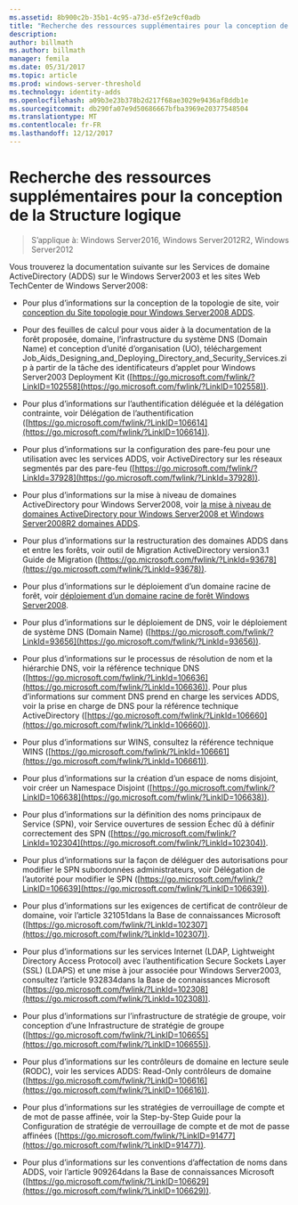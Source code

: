 ```yaml
---
ms.assetid: 8b900c2b-35b1-4c95-a73d-e5f2e9cf0adb
title: "Recherche des ressources supplémentaires pour la conception de la Structure logique"
description: 
author: billmath
ms.author: billmath
manager: femila
ms.date: 05/31/2017
ms.topic: article
ms.prod: windows-server-threshold
ms.technology: identity-adds
ms.openlocfilehash: a09b3e23b378b2d217f68ae3029e9436af8ddb1e
ms.sourcegitcommit: db290fa07e9d50686667bfba3969e20377548504
ms.translationtype: MT
ms.contentlocale: fr-FR
ms.lasthandoff: 12/12/2017
---
```

# <a name="finding-additional-resources-for-logical-structure-design"></a>Recherche des ressources supplémentaires pour la conception de la Structure logique

>S’applique à: Windows Server2016, Windows Server2012R2, Windows Server2012

Vous trouverez la documentation suivante sur les Services de domaine ActiveDirectory (ADDS) sur le Windows Server2003 et les sites Web TechCenter de Windows Server2008:  
  
-   Pour plus d’informations sur la conception de la topologie de site, voir [conception du Site topologie pour Windows Server2008 ADDS](Designing-the-Site-Topology.md).  
  
-   Pour des feuilles de calcul pour vous aider à la documentation de la forêt proposée, domaine, l’infrastructure du système DNS (Domain Name) et conception d’unité d’organisation (UO), téléchargement Job_Aids_Designing_and_Deploying_Directory_and_Security_Services.zip à partir de la tâche des identificateurs d’applet pour Windows Server2003 Deployment Kit ([https://go.microsoft.com/fwlink/?LinkID=102558](https://go.microsoft.com/fwlink/?LinkID=102558)).  
  
-   Pour plus d’informations sur l’authentification déléguée et la délégation contrainte, voir Délégation de l’authentification ([https://go.microsoft.com/fwlink/?LinkID=106614](https://go.microsoft.com/fwlink/?LinkID=106614)).  
  
-   Pour plus d’informations sur la configuration des pare-feu pour une utilisation avec les services ADDS, voir ActiveDirectory sur les réseaux segmentés par des pare-feu ([https://go.microsoft.com/fwlink/?LinkId=37928](https://go.microsoft.com/fwlink/?LinkId=37928)).  
  
-   Pour plus d’informations sur la mise à niveau de domaines ActiveDirectory pour Windows Server2008, voir [la mise à niveau de domaines ActiveDirectory pour Windows Server2008 et Windows Server2008R2 domaines ADDS](https://technet.microsoft.com/library/cc731188.aspx).  
  
-   Pour plus d’informations sur la restructuration des domaines ADDS dans et entre les forêts, voir outil de Migration ActiveDirectory version3.1 Guide de Migration ([https://go.microsoft.com/fwlink/?LinkId=93678](https://go.microsoft.com/fwlink/?LinkId=93678)).  
  
-   Pour plus d’informations sur le déploiement d’un domaine racine de forêt, voir [déploiement d’un domaine racine de forêt Windows Server2008](https://technet.microsoft.com/library/cc731174.aspx).  
  
-   Pour plus d’informations sur le déploiement de DNS, voir le déploiement de système DNS (Domain Name) ([https://go.microsoft.com/fwlink/?LinkId=93656](https://go.microsoft.com/fwlink/?LinkId=93656)).  
  
-   Pour plus d’informations sur le processus de résolution de nom et la hiérarchie DNS, voir la référence technique DNS ([https://go.microsoft.com/fwlink/?LinkId=106636](https://go.microsoft.com/fwlink/?LinkId=106636)). Pour plus d’informations sur comment DNS prend en charge les services ADDS, voir la prise en charge de DNS pour la référence technique ActiveDirectory ([https://go.microsoft.com/fwlink/?LinkId=106660](https://go.microsoft.com/fwlink/?LinkId=106660)).  
  
-   Pour plus d’informations sur WINS, consultez la référence technique WINS ([https://go.microsoft.com/fwlink/?LinkId=106661](https://go.microsoft.com/fwlink/?LinkId=106661)).  
  
-   Pour plus d’informations sur la création d’un espace de noms disjoint, voir créer un Namespace Disjoint ([https://go.microsoft.com/fwlink/?LinkID=106638](https://go.microsoft.com/fwlink/?LinkID=106638)).  
  
-   Pour plus d’informations sur la définition des noms principaux de Service (SPN), voir Service ouvertures de session Échec dû à définir correctement des SPN ([https://go.microsoft.com/fwlink/?LinkId=102304](https://go.microsoft.com/fwlink/?LinkId=102304)).  
  
-   Pour plus d’informations sur la façon de déléguer des autorisations pour modifier le SPN subordonnées administrateurs, voir Délégation de l’autorité pour modifier le SPN ([https://go.microsoft.com/fwlink/?LinkID=106639](https://go.microsoft.com/fwlink/?LinkID=106639)).  
  
-   Pour plus d’informations sur les exigences de certificat de contrôleur de domaine, voir l’article 321051dans la Base de connaissances Microsoft ([https://go.microsoft.com/fwlink/?LinkId=102307](https://go.microsoft.com/fwlink/?LinkId=102307)).  
  
-   Pour plus d’informations sur les services Internet (LDAP, Lightweight Directory Access Protocol) avec l’authentification Secure Sockets Layer (SSL) (LDAPS) et une mise à jour associée pour Windows Server2003, consultez l’article 932834dans la Base de connaissances Microsoft ([https://go.microsoft.com/fwlink/?LinkId=102308](https://go.microsoft.com/fwlink/?LinkId=102308)).  
  
-   Pour plus d’informations sur l’infrastructure de stratégie de groupe, voir conception d’une Infrastructure de stratégie de groupe ([https://go.microsoft.com/fwlink/?LinkID=106655](https://go.microsoft.com/fwlink/?LinkID=106655)).  
  
-   Pour plus d’informations sur les contrôleurs de domaine en lecture seule (RODC), voir les services ADDS: Read-Only contrôleurs de domaine ([https://go.microsoft.com/fwlink/?LinkID=106616](https://go.microsoft.com/fwlink/?LinkID=106616)).  
  
-   Pour plus d’informations sur les stratégies de verrouillage de compte et de mot de passe affinée, voir la Step-by-Step Guide pour la Configuration de stratégie de verrouillage de compte et de mot de passe affinées ([https://go.microsoft.com/fwlink/?LinkID=91477](https://go.microsoft.com/fwlink/?LinkID=91477)).  
  
-   Pour plus d’informations sur les conventions d’affectation de noms dans ADDS, voir l’article 909264dans la Base de connaissances Microsoft ([https://go.microsoft.com/fwlink/?LinkID=106629](https://go.microsoft.com/fwlink/?LinkID=106629)).  
  


